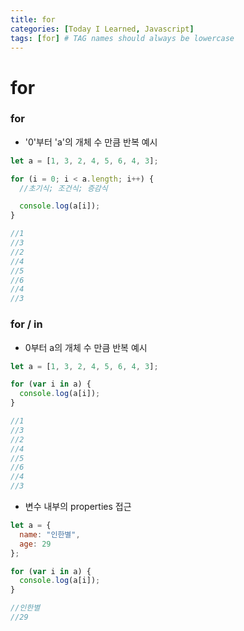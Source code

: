 ```yaml
---
title: for
categories: [Today I Learned, Javascript]
tags: [for] # TAG names should always be lowercase
---
```


# for

### for

- '0'부터 'a'의 개체 수 만큼 반복 예시

```js
let a = [1, 3, 2, 4, 5, 6, 4, 3];

for (i = 0; i < a.length; i++) {
  //초기식; 조건식; 증감식

  console.log(a[i]);
}

//1
//3
//2
//4
//5
//6
//4
//3
```

### for / in

- 0부터 a의 개체 수 만큼 반복 예시

```js
let a = [1, 3, 2, 4, 5, 6, 4, 3];

for (var i in a) {
  console.log(a[i]);
}

//1
//3
//2
//4
//5
//6
//4
//3
```

- 변수 내부의 properties 접근

```js
let a = {
  name: "인한별",
  age: 29
};

for (var i in a) {
  console.log(a[i]);
}

//인한별
//29
```
